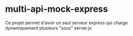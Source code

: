 # multi-api-mock-express
Ce projet permet d'avoir un seul serveur express qui charge dynamiquement plusieurs "sous" server.js
